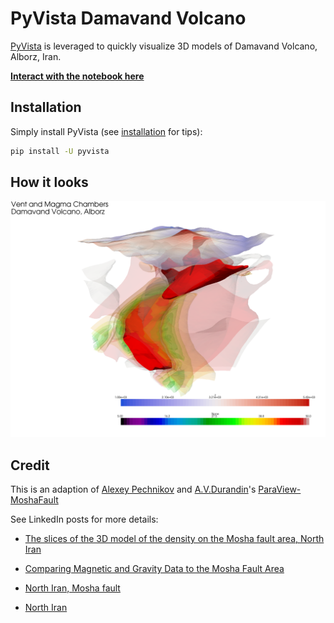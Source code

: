 # PyVista Damavand Volcano

[PyVista](https://www.pyvista.org) is leveraged to quickly visualize 3D models of Damavand Volcano, Alborz, Iran.


**[Interact with the notebook here](https://nbviewer.jupyter.org/github/banesullivan/damavand-volcano/blob/master/Damavand_Volcano.ipynb)**

## Installation

Simply install PyVista (see [installation](https://docs.pyvista.org/getting-started/installation.html) for tips):

```bash
pip install -U pyvista
```

## How it looks

![image](./volcano.png)


## Credit

This is an adaption of [Alexey Pechnikov](https://orcid.org/0000-0001-9626-8615) and [A.V.Durandin](https://orcid.org/0000-0001-6468-9757)'s [ParaView-MoshaFault](https://github.com/mobigroup/ParaView-MoshaFault)

See LinkedIn posts for more details:

- [The slices of the 3D model of the density on the Mosha fault area, North Iran](https://www.linkedin.com/posts/activity-6610080454911631360-97-V/)

- [Comparing Magnetic and Gravity Data to the Mosha Fault Area](https://www.linkedin.com/posts/activity-6609736436344201216-Kxls/)

- [North Iran, Mosha fault](https://www.linkedin.com/posts/activity-6609681862937853952-2BPG/)

- [North Iran](https://www.linkedin.com/posts/activity-6609486793676996608-ZF-J/)
